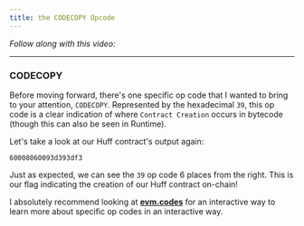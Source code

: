 ```yaml
---
title: the CODECOPY Opcode
---
```


_Follow along with this video:_

---

### CODECOPY

Before moving forward, there's one specific op code that I wanted to bring to your attention, `CODECOPY`. Represented by the hexadecimal `39`, this op code is a clear indication of where `Contract Creation` occurs in bytecode (though this can also be seen in Runtime).

Let's take a look at our Huff contract's output again:

```
60008060093d393df3
```

Just as expected, we can see the `39` op code 6 places from the right. This is our flag indicating the creation of our Huff contract on-chain!

I absolutely recommend looking at [**evm.codes**](https://www.evm.codes/?fork=shanghai) for an interactive way to learn more about specific op codes in an interactive way.
